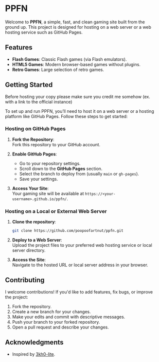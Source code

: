 
# PPFN

Welcome to **PPFN**, a simple, fast, and clean gaming site built from the ground up. This project is designed for hosting on a web server or a web hosting service such as GitHub Pages.

## Features

- **Flash Games**: Classic Flash games (via Flash emulators).
- **HTML5 Games**: Modern browser-based games without plugins.
- **Retro Games**: Large selection of retro games.

## Getting Started

Before hosting your copy please make sure you credit me somehow (ex. with a link to the official instance)

To set up and run PPFN, you’ll need to host it on a web server or a hosting platform like GitHub Pages. Follow these steps to get started:

### Hosting on GitHub Pages

1. **Fork the Repository**:  
   Fork this repository to your GitHub account.

2. **Enable GitHub Pages**:  
   - Go to your repository settings.  
   - Scroll down to the **GitHub Pages** section.  
   - Select the branch to deploy from (usually `main` or `gh-pages`).  
   - Save your settings.

3. **Access Your Site**:  
   Your gaming site will be available at `https://<your-username>.github.io/ppfn/`.

### Hosting on a Local or External Web Server

1. **Clone the repository**:  
   ```bash
   git clone https://github.com/poopoofartnut/ppfn.git
   ```

2. **Deploy to a Web Server**:  
   Upload the project files to your preferred web hosting service or local server directory.

3. **Access the Site**:  
   Navigate to the hosted URL or local server address in your browser.

## Contributing

I welcome contributions! If you'd like to add features, fix bugs, or improve the project:

1. Fork the repository.
2. Create a new branch for your changes.
3. Make your edits and commit with descriptive messages.
4. Push your branch to your forked repository.
5. Open a pull request and describe your changes.

## Acknowledgments

- Inspired by [3kh0-lite](https://github.com/3kh0/3kh0-lite).  